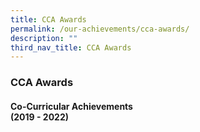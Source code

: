 ```yaml
---
title: CCA Awards
permalink: /our-achievements/cca-awards/
description: ""
third_nav_title: CCA Awards
---
```

### **CCA Awards**
#### **Co-Curricular Achievements**<br>**(2019 - 2022)**
